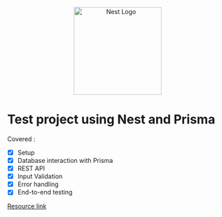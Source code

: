 <p align="center"><img src="https://nestjs.com/img/logo-small.svg" width="200" alt="Nest Logo" /></p>

# Test project using Nest and Prisma

Covered :

- [x] Setup
- [x] Database interaction with Prisma
- [x] REST API
- [x] Input Validation
- [x] Error handling
- [x] End-to-end testing

[Resource link](https://pris.ly/day-22-nestjs)
